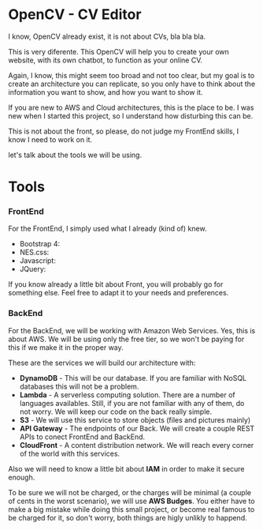 # OpenCV - CV Editor
I know, OpenCV already exist, it is not about CVs, bla bla bla. 

This is very diferente. This OpenCV will help you to create your own website, with its own chatbot, to function as your online CV. 

Again, I know, this might seem too broad and not too clear, but my goal is to create an architecture you can replicate, so you only have to think about the information you want to show, and how you want to show it. 

If you are new to AWS and Cloud architectures, this is the place to be. I was new when I started this project, so I understand how disturbing this can be. 

This is not about the front, so please, do not judge my FrontEnd skills, I know I need to work on it.

let's talk about the tools we will be using. 
# Tools
### FrontEnd
For the FrontEnd, I simply used what I already (kind of) knew. 
 - Bootstrap 4:
 - NES.css:
 - Javascript:
 - JQuery:

If you know already a little bit about Front, you will probably go for something else. Feel free to adapt it to your needs and preferences. 

### BackEnd

For the BackEnd, we will be working with Amazon Web Services. Yes, this is about AWS. We will be using only the free tier, so we won't be paying for this if we make it in the proper way. 

These are the services we will build our architecture with:
- **DynamoDB** - This will be our database. If you are familiar with NoSQL databases this will not be a problem. 
- **Lambda** - A serverless computing solution. There are a number of languages availables. Still, if you are not familiar with any of them, do not worry. We will keep our code on the back really simple. 
- **S3** - We will use this service to store objects (files and pictures mainly)
- **API Gateway** - The endpoints of our Back. We will create a couple REST APIs to conect FrontEnd and BackEnd. 
- **CloudFront** - A content distribution network. We will reach every corner of the world with this services. 

Also we will need to know a little bit about **IAM** in order to make it secure enough. 

To be sure we will not be charged, or the charges will be minimal (a couple of cents in the worst scenario), we will use **AWS Budges**. You either have to make a big mistake while doing this small project, or become real famous to be charged for it, so don't worry, both things are higly unlikly to happend.